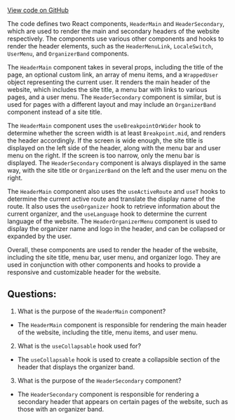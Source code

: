 [View code on GitHub](https://github.com/technologiestiftung/kulturdaten-frontend/blob/master/components/navigation/header/Header.tsx)

The code defines two React components, `HeaderMain` and `HeaderSecondary`, which are used to render the main and secondary headers of the website respectively. The components use various other components and hooks to render the header elements, such as the `HeaderMenuLink`, `LocaleSwitch`, `UserMenu`, and `OrganizerBand` components. 

The `HeaderMain` component takes in several props, including the title of the page, an optional custom link, an array of menu items, and a `WrappedUser` object representing the current user. It renders the main header of the website, which includes the site title, a menu bar with links to various pages, and a user menu. The `HeaderSecondary` component is similar, but is used for pages with a different layout and may include an `OrganizerBand` component instead of a site title.

The `HeaderMain` component uses the `useBreakpointOrWider` hook to determine whether the screen width is at least `Breakpoint.mid`, and renders the header accordingly. If the screen is wide enough, the site title is displayed on the left side of the header, along with the menu bar and user menu on the right. If the screen is too narrow, only the menu bar is displayed. The `HeaderSecondary` component is always displayed in the same way, with the site title or `OrganizerBand` on the left and the user menu on the right.

The `HeaderMain` component also uses the `useActiveRoute` and `useT` hooks to determine the current active route and translate the display name of the route. It also uses the `useOrganizer` hook to retrieve information about the current organizer, and the `useLanguage` hook to determine the current language of the website. The `HeaderOrganizerMenu` component is used to display the organizer name and logo in the header, and can be collapsed or expanded by the user.

Overall, these components are used to render the header of the website, including the site title, menu bar, user menu, and organizer logo. They are used in conjunction with other components and hooks to provide a responsive and customizable header for the website.
## Questions: 
 1. What is the purpose of the `HeaderMain` component?
- The `HeaderMain` component is responsible for rendering the main header of the website, including the title, menu items, and user menu.

2. What is the `useCollapsable` hook used for?
- The `useCollapsable` hook is used to create a collapsible section of the header that displays the organizer band.

3. What is the purpose of the `HeaderSecondary` component?
- The `HeaderSecondary` component is responsible for rendering a secondary header that appears on certain pages of the website, such as those with an organizer band.